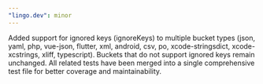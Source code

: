 ```yaml
---
"lingo.dev": minor
---
```


Added support for ignored keys (ignoreKeys) to multiple bucket types (json, yaml, php, vue-json, flutter, xml, android, csv, po, xcode-stringsdict, xcode-xcstrings, xliff, typescript). Buckets that do not support ignored keys remain unchanged. All related tests have been merged into a single comprehensive test file for better coverage and maintainability.
